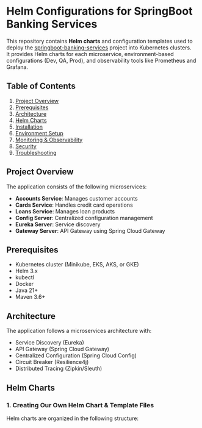 # Helm Configurations for SpringBoot Banking Services

This repository contains **Helm charts** and configuration templates used to deploy the [springboot-banking-services](https://github.com/Sangramjit786/springboot-banking-services.git) project into Kubernetes clusters.  
It provides Helm charts for each microservice, environment-based configurations (Dev, QA, Prod), and observability tools like Prometheus and Grafana. 

## Table of Contents

1. [Project Overview](#project-overview)
2. [Prerequisites](#prerequisites)
3. [Architecture](#architecture)
4. [Helm Charts](#helm-charts)
5. [Installation](#installation)
6. [Environment Setup](#environment-setup)
7. [Monitoring & Observability](#monitoring--observability)
8. [Security](#security)
9. [Troubleshooting](#troubleshooting)

## Project Overview

The application consists of the following microservices:
- **Accounts Service**: Manages customer accounts
- **Cards Service**: Handles credit card operations
- **Loans Service**: Manages loan products
- **Config Server**: Centralized configuration management
- **Eureka Server**: Service discovery
- **Gateway Server**: API Gateway using Spring Cloud Gateway

## Prerequisites

- Kubernetes cluster (Minikube, EKS, AKS, or GKE)
- Helm 3.x
- kubectl
- Docker
- Java 21+
- Maven 3.6+

## Architecture

The application follows a microservices architecture with:
- Service Discovery (Eureka)
- API Gateway (Spring Cloud Gateway)
- Centralized Configuration (Spring Cloud Config)
- Circuit Breaker (Resilience4j)
- Distributed Tracing (Zipkin/Sleuth)

## Helm Charts

### 1. Creating Our Own Helm Chart & Template Files

Helm charts are organized in the following structure:
